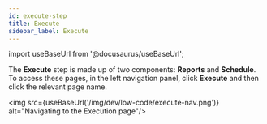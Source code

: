 ```yaml
---
id: execute-step
title: Execute
sidebar_label: Execute
---
```


import useBaseUrl from '@docusaurus/useBaseUrl';

The **Execute** step is made up of two components: **Reports** and **Schedule**. To access these pages, in the left navigation panel, click **Execute** and then click the relevant page name.

<img src={useBaseUrl('/img/dev/low-code/execute-nav.png')} alt="Navigating to the Execution page"/>
